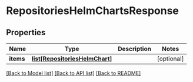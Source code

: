 # RepositoriesHelmChartsResponse

## Properties
Name | Type | Description | Notes
------------ | ------------- | ------------- | -------------
**items** | [**list[RepositoriesHelmChart]**](RepositoriesHelmChart.md) |  | [optional] 

[[Back to Model list]](../README.md#documentation-for-models) [[Back to API list]](../README.md#documentation-for-api-endpoints) [[Back to README]](../README.md)

